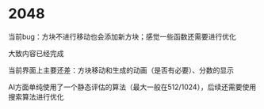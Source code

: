 # 2048

当前bug：方块不进行移动也会添加新方块；感觉一些函数还需要进行优化

大致内容已经完成

当前界面上主要还差：方块移动和生成的动画（是否有必要）、分数的显示

AI方面单纯使用了一个静态评估的算法（最大一般在512/1024），后续还需要使用搜索算法进行优化